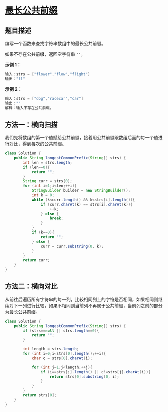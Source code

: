 # [最长公共前缀](https://leetcode-cn.com/problems/longest-common-prefix/)

## 题目描述

编写一个函数来查找字符串数组中的最长公共前缀。

如果不存在公共前缀，返回空字符串 `""`。

**示例 1：**

```java
输入：strs = ["flower","flow","flight"]
输出："fl"
```

**示例 2：**

```java
输入：strs = ["dog","racecar","car"]
输出：""
解释：输入不存在公共前缀。
```

## 方法一：横向扫描

我们先将数组的第一个值赋给公共前缀，接着用公共前缀跟数组后面的每一个值进行对比，得到每次的公共前缀。

```java
class Solution {
    public String longestCommonPrefix(String[] strs) {
        int len = strs.length;
        if (len==0){
            return "";
        } 
        String curr = strs[0];
        for (int i=1;i<len;++i){
            StringBuilder builder = new StringBuilder();
            int k = 0;
            while (k<curr.length() && k<strs[i].length()){
                if (curr.charAt(k) == strs[i].charAt(k)){
                    ++k;
                } else {
                    break;
                }
            }
            if (k==0){
                return "";
            } else {
                curr = curr.substring(0, k);
            }
        }
        return curr;
    }
}
```



## 方法二：横向对比

从前往后遍历所有字符串的每一列，比较相同列上的字符是否相同，如果相同则继续对下一列进行比较，如果不相同则当前列不再属于公共前缀，当前列之前的部分为最长公共前缀。

```java
class Solution {
    public String longestCommonPrefix(String[] strs) {
        if (strs==null || strs.length==0){
            return "";
        }

        int length = strs.length;
        for (int i=0;i<strs[0].length();++i){
            char c = strs[0].charAt(i);

            for (int j=1;j<length;++j){
                if (i==strs[j].length() || c!=strs[j].charAt(i)){
                    return strs[0].substring(0, i);
                }
            }
        }
        return strs[0];
    }
}
```



